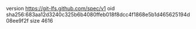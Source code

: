 version https://git-lfs.github.com/spec/v1
oid sha256:683aa12d3240c325b6b4080ffeb018f8dcc4f1868e5b1d465625194d08ee9f2f
size 4616
